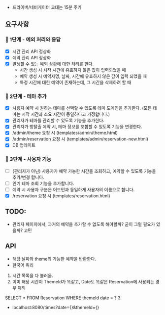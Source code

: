 - 드라이버/네비게이터 교대는 15분 주기


## 요구사항
### 🚀 1단계 - 예외 처리와 응답
- [x] 시간 관리 API 정상화 
- [x] 예약 관리 API 정상화
- [x] 발생할 수 있는 예외 상황에 대한 처리를 한다.
  - 시간 생성 시 시작 시간에 유효하지 않은 값이 입력되었을 때
  - 예약 생성 시 예약자명, 날짜, 시간에 유효하지 않은 값이 입력 되었을 때
  - 특정 시간에 대한 예약이 존재하는데, 그 시간을 삭제하려 할 때

### 🚀 2단계 - 테마 추가
- [x] 사용자 예약 시 원하는 테마를 선택할 수 있도록 테마 도메인을 추가한다. (모든 테마는 시작 시간과 소요 시간이 동일하다고 가정합니다.)
- [x] 관리자가 테마를 관리할 수 있도록 기능을 추가한다.
- [x] 관리자가 방탈출 예약 시, 테마 정보를 포함할 수 있도록 기능을 변경한다.
- [x] /admin/theme 요청 시 (templates/admin/theme.html)
- [x] /admin/reservation 요청 시 (templates/admin/reservation-new.html)
- [x] DB 업데이트

### 🚀 3단계 - 사용자 기능
- [ ] (관리자가 아닌) 사용자가 예약 가능한 시간을 조회하고, 예약할 수 있도록 기능을 추가/변경 합니다.
- [ ] 인기 테마 조회 기능을 추가합니다.
- [ ] 예약 시 사용자 구분은 어드민과 동일하게 사용자의 이름으로 합니다.
- [x] /reservation 요청 시 (templates/reservation.html)

## TODO:
- 관리자 페이지에서, 과거의 예약을 추가할 수 없도록 해야할까? 굳이 그럴 필요가 있을까? 고민


## API
- 해당 날짜와 theme의 가능한 예약을 반환한다.
- 한국어 쿼리
1. 시간 목록을 다 불러옴.
2. 이미 해당 시간이 ThemeId가 똑같고, Date도 똑같은 Reservation에 사용되는 경우 제외

SELECT * FROM Reservation WHERE themeId date = ?
3. 
- localhost:8080/times?date={}&themeId={}
